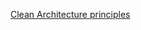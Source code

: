 <!-- markdownlint-disable MD041-->
[Clean Architecture principles](https://devblogs.microsoft.com/ise/next-level-clean-architecture-boilerplate)
